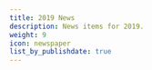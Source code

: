 ```yaml
---
title: 2019 News
description: News items for 2019.
weight: 9
icon: newspaper
list_by_publishdate: true
---
```

